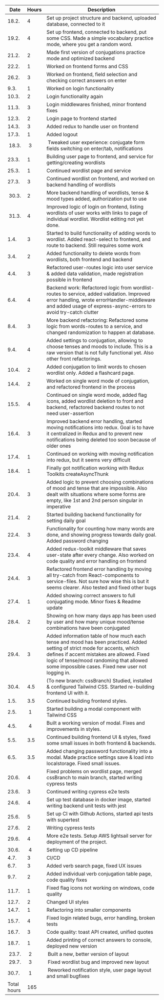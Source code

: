 | Date | Hours | Description |
| ---- | ----- | ----------- |
| 18.2. | 4   | Set up project structure and backend, uploaded database, connected to it |
| 19.2. | 4   | Set up frontend, connected to backend, put some CSS. Made a simple vocabulary practice mode, where you get a random word. |
| 21.2. | 2   | Made first version of conjugations practice mode and optimized backend |
| 22.2. | 1   | Worked on frontend forms and CSS |
| 26.2. | 3   | Worked on frontend, field selection and checking correct answers on enter | 
| 9.3.  | 1   | Worked on login functionality |rca
| 10.3. | 2   | Login functionality again |
| 11.3. | 3   | Login middlewares finished, minor frontend fixes |
| 12.3. | 2   | Login page to frontend started |
| 14.3. | 3   | Added redux to handle user on frontend |
| 17.3. | 1   | Added logout |
| 18.3. | 3   | Tweaked user experience: conjugate form fields switching on enter/tab, notifications |
| 23.3. | 1   | Building user page to frontend, and service for getting/creating wordlists |
| 25.3. | 1   | Continued wordlist page and service |
| 27.3. | 3   | Continued wordlist on frontend, and worked on backend handling of wordlists |
| 30.3. | 2   | More backend handling of wordlists, tense & mood types added, authorization put to use |
| 31.3. | 4   | Improved logic of login on frontend, listing wordlists of user works with links to page of individual wordlist. Wordlist editing not yet done. |
| 1.4.  | 3   | Started to build functionality of adding words to wordlist. Added react-select to frontend, and route to backend. Still requires some work |
| 3.4.  | 2   | Added functionality to delete words from wordlists, both frontend and backend |
| 4.4.  | 3   | Refactored user-routes logic into user service & added data validation, made registration possible in frontend |
| 6.4.  | 4   | Backend work: Refactored logic from wordlist-routes to service, added validation. Improved error handling, wrote errorHandler-middleware and added usage of express-async-errors to avoid try-catch clutter |
| 8.4.  | 3   | More backend refactoring: Refactored some logic from words-routes to a service, and changed randomization to happen at database. |
| 9.4.  | 4   | Added settings to conjugation, allowing to choose tenses and moods to include. This is a raw version that is not fully functional yet. Also other front refactorings. |
| 10.4. | 2   | Added conjugation to limit words to chosen wordlist only. Added a flashcard page. |
| 14.4. | 2   | Worked on single word mode of conjugation, and refactored frontend in the process | 
| 15.5. | 4   | Continued on single word mode, added flag icons, added wordlist deletion to front and backend, refactored backend routes to not need user-assertion |
| 16.4. | 3   | Improved backend error handling, started moving notifications into redux. Goal is to have it centralized in Redux and to prevent new notifications being deleted too soon because of older ones |
| 17.4. | 1   | Continued on working with moving notification into redux, but it seems very difficult |
| 18.4. | 1   | Finally got notification working with Redux Toolkits createAsyncThunk |
| 20.4. | 3   | Added logic to prevent choosing combinations of mood and tense that are impossible. Also dealt with situations where some forms are empty, like 1st and 2nd person singular in imperative |
| 21.4. | 2   | Started building backend functionality for setting daily goal |
| 22.4. | 3   | Functionality for counting how many words are done, and showing progress towards daily goal. Added password changing |
| 23.4. | 4   | Added redux-toolkit middleware that saves user-state after every change. Also worked on code quality and error handling on frontend |
| 24.4. | 3   | Refactored frontend error handling by moving all try-catch from React-components to service-files. Not sure how wise this is but it seems clearer. Also tested and fixed other bugs |
| 27.4. | 1   | Added showing correct answers to full conjugating mode. Minor fixes & Readme update |
| 28.4. | 2   | Showing on how many days app has been used by user and how many unique mood/tense combinations have been conjugated | 
| 29.4. | 3   | Added information table of how much each tense and mood has been practiced. Added setting of strict mode for accents, which defines if accent mistakes are allowed. Fixed logic of tense/mood randoming that allowed some impossible cases. Fixed new user not logging in. |
| 30.4. | 4.5 | (To new branch: cssBranch) Studied, installed & configured Tailwind CSS. Started re-building frontend UI with it. |
| 1.5.  | 3.5 | Continued building frontend styles. |
| 2.5.  | 1   | Started building a modal component with Tailwind CSS |
| 4.5.  | 4   | Built a working version of modal. Fixes and improvements in styles. |
| 5.5.  | 3.5 | Continued building frontend UI & styles, fixed some small issues in both frontend & backends. |
| 6.5.  | 3.5 | Added changing password functionality into a modal. Made practice settings save & load into localstorage. Fixed small issues. |
| 20.6. | 4   | Fixed problems on wordlist page, merged cssBranch to main branch, started writing cypress tests |
| 23.6. | 3   | Continued writing cypress e2e tests |
| 24.6. | 4   | Set up test database in docker image, started writing backend unit tests with jest |
| 25.6. | 5   | Set up CI with Github Actions, started api tests with supertest |
| 27.6. | 2   | Writing cypress tests |
| 29.6. | 4   | More e2e tests. Setup AWS lightsail server for deployment of the project. |
| 30.6. | 4   | Setting up CD pipeline |
| 4.7.  | 3   | CI/CD |
| 6.7.  | 3   | Added verb search page, fixed UX issues |
| 9.7.  | 2   | Added individual verb conjugation table page, code quality fixes | 
| 11.7. | 1   | Fixed flag icons not working on windows, code quality |
| 12.7. | 2   | Changed UI styles |
| 14.7. | 1   | Refactoring into smaller components |
| 15.7. | 4   | Fixed login related bugs, error handling, broken tests |
| 16.7. | 3   | Code quality: toast API created, unified quotes |
| 18.7. | 1   | Added printing of correct answers to console, deployed new version |
| 23.7. | 2   | Built a new, better version of layout |
| 29.7. | 3   | Fixed wordlist bug and improved new layout |
| 30.7. | 1   | Reworked notification style, user page layout and small bugfixes |
| Total hours | 165     | 